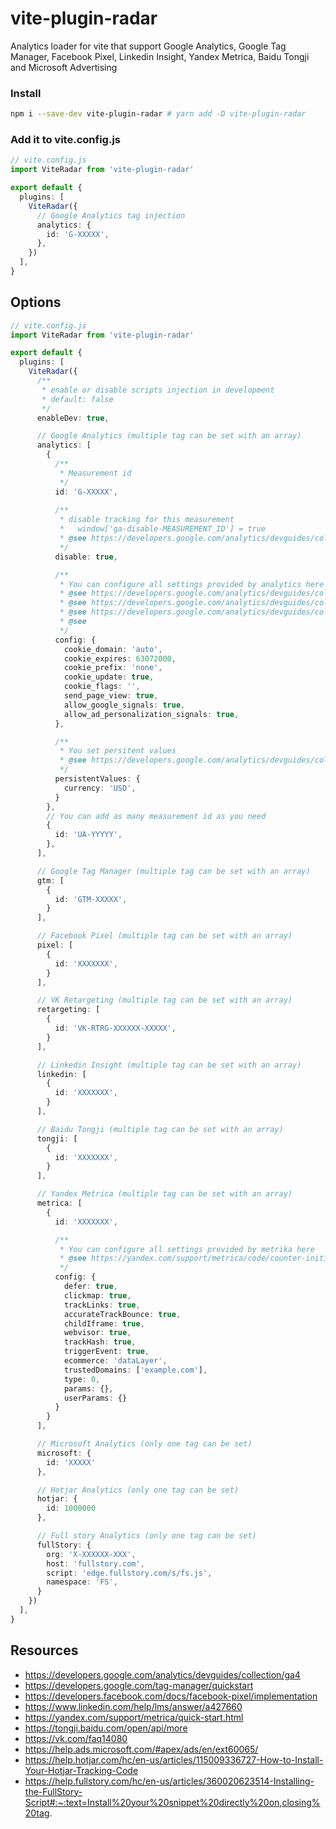 # vite-plugin-radar

Analytics loader for vite that support Google Analytics, Google Tag Manager, Facebook Pixel, 
Linkedin Insight, Yandex Metrica, Baidu Tongji and Microsoft Advertising

### Install

```sh
npm i --save-dev vite-plugin-radar # yarn add -D vite-plugin-radar
```

### Add it to vite.config.js

```ts
// vite.config.js
import ViteRadar from 'vite-plugin-radar'

export default {
  plugins: [
    ViteRadar({
      // Google Analytics tag injection
      analytics: {
        id: 'G-XXXXX',
      },
    })
  ],
}
```


## Options

```ts
// vite.config.js
import ViteRadar from 'vite-plugin-radar'

export default {
  plugins: [
    ViteRadar({
      /**
       * enable or disable scripts injection in development
       * default: false
       */
      enableDev: true,

      // Google Analytics (multiple tag can be set with an array)
      analytics: [
        {
          /**
           * Measurement id
           */
          id: 'G-XXXXX',
          
          /**
           * disable tracking for this measurement 
           *   window['ga-disable-MEASUREMENT_ID'] = true
           * @see https://developers.google.com/analytics/devguides/collection/ga4/disable-analytics
           */
          disable: true,

          /**
           * You can configure all settings provided by analytics here
           * @see https://developers.google.com/analytics/devguides/collection/ga4/cookies-user-id
           * @see https://developers.google.com/analytics/devguides/collection/ga4/disable-page-view
           * @see https://developers.google.com/analytics/devguides/collection/ga4/display-features
           * @see 
           */
          config: {
            cookie_domain: 'auto',
            cookie_expires: 63072000,
            cookie_prefix: 'none',
            cookie_update: true,
            cookie_flags: '',
            send_page_view: true,
            allow_google_signals: true,
            allow_ad_personalization_signals: true,
          },

          /**
           * You set persitent values
           * @see https://developers.google.com/analytics/devguides/collection/ga4/persistent-values
           */
          persistentValues: {
            currency: 'USD',
          }
        },
        // You can add as many measurement id as you need
        {
          id: 'UA-YYYYY',
        },
      ],

      // Google Tag Manager (multiple tag can be set with an array)
      gtm: [
        {
          id: 'GTM-XXXXX',
        }
      ],

      // Facebook Pixel (multiple tag can be set with an array)
      pixel: [
        {
          id: 'XXXXXXX',
        }
      ],

      // VK Retargeting (multiple tag can be set with an array)
      retargeting: [
        {
          id: 'VK-RTRG-XXXXXX-XXXXX',
        }
      ],

      // Linkedin Insight (multiple tag can be set with an array)
      linkedin: [
        {
          id: 'XXXXXXX',
        }
      ],

      // Baidu Tongji (multiple tag can be set with an array)
      tongji: [
        {
          id: 'XXXXXXX',
        }
      ],

      // Yandex Metrica (multiple tag can be set with an array)
      metrica: [
        {
          id: 'XXXXXXX',

          /**
           * You can configure all settings provided by metrika here
           * @see https://yandex.com/support/metrica/code/counter-initialize.html
           */
          config: {
            defer: true,
            clickmap: true,
            trackLinks: true,
            accurateTrackBounce: true,
            childIframe: true,
            webvisor: true,
            trackHash: true,
            triggerEvent: true,
            ecommerce: 'dataLayer',
            trustedDomains: ['example.com'],
            type: 0,
            params: {},
            userParams: {}
          }
        }
      ],

      // Microsoft Analytics (only one tag can be set)
      microsoft: {
        id: 'XXXXX'
      },

      // Hotjar Analytics (only one tag can be set)
      hotjar: {
        id: 1000000
      },

      // Full story Analytics (only one tag can be set)
      fullStory: {
        org: 'X-XXXXXX-XXX',
        host: 'fullstory.com',
        script: 'edge.fullstory.com/s/fs.js',
        namespace: 'FS',
      }
    })
  ],
}
```


## Resources

- https://developers.google.com/analytics/devguides/collection/ga4
- https://developers.google.com/tag-manager/quickstart
- https://developers.facebook.com/docs/facebook-pixel/implementation
- https://www.linkedin.com/help/lms/answer/a427660
- https://yandex.com/support/metrica/quick-start.html
- https://tongji.baidu.com/open/api/more
- https://vk.com/faq14080
- https://help.ads.microsoft.com/#apex/ads/en/ext60065/
- https://help.hotjar.com/hc/en-us/articles/115009336727-How-to-Install-Your-Hotjar-Tracking-Code
- https://help.fullstory.com/hc/en-us/articles/360020623514-Installing-the-FullStory-Script#:~:text=Install%20your%20snippet%20directly%20on,closing%20tag.
